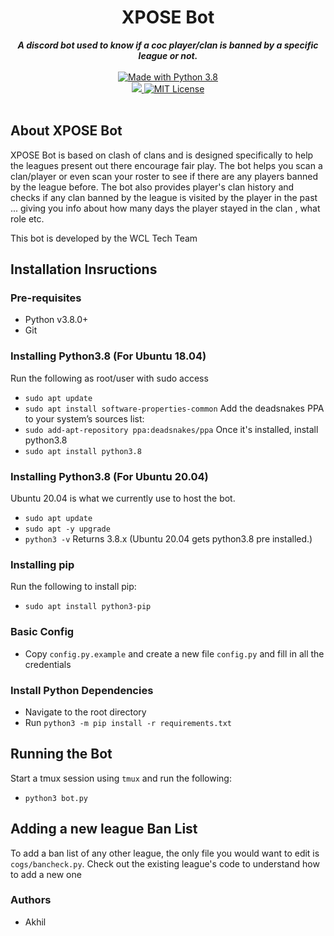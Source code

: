 <h1 align="center">XPOSE Bot</h1>

<div align="center">
  <strong><i>A discord bot used to know if a coc player/clan is banned by a specific league or not.</i></strong>
  <br>
  <br>
  <a href="https://www.python.org/downloads/">
    <img src="https://img.shields.io/badge/Made%20With-Python%203.8-blue.svg?style=for-the-badge&logo=Python" alt="Made with Python 3.8">
  <br>
  <a href="https://github.com/ambv/black">
    <img src="https://img.shields.io/badge/Code%20Style-Black-black?style=for-the-badge">
  </a>

  <a href="https://github.com/officialakhil/xpose-bot/blob/master/LICENSE">
    <img src="https://img.shields.io/badge/license-mit-e74c3c.svg?style=for-the-badge" alt="MIT License">
  </a>
</div>
<br>

## About XPOSE Bot
XPOSE Bot is based on clash of clans and is designed specifically to help the leagues present out there encourage fair play. 
The bot helps you scan a clan/player or even scan your roster to see if there are any players banned by the league before. The bot also provides player's clan history and checks if any clan banned by the league is visited by the player in the past ... giving you info about how many days the player stayed in the clan , what role etc. 

This bot is developed by the WCL Tech Team
## Installation Insructions

### Pre-requisites
* Python v3.8.0+
* Git

### Installing Python3.8 (For Ubuntu 18.04)
Run the following as root/user with sudo access
* ```sudo apt update```
* ```sudo apt install software-properties-common```
Add the deadsnakes PPA to your system’s sources list:
* ```sudo add-apt-repository ppa:deadsnakes/ppa```
Once it's installed, install python3.8
* ```sudo apt install python3.8```

### Installing Python3.8 (For Ubuntu 20.04)
Ubuntu 20.04 is what we currently use to host the bot. 
* ```sudo apt update```
* ```sudo apt -y upgrade```
* ```python3 -v```
Returns 3.8.x (Ubuntu 20.04 gets python3.8 pre installed.)

### Installing pip
Run the following to install pip:
* ```sudo apt install python3-pip ```

### Basic Config
* Copy `config.py.example` and create a new file `config.py` and fill in all the  credentials

### Install Python Dependencies
* Navigate to the root directory
* Run `python3 -m pip install -r requirements.txt`

## Running the Bot
Start a tmux session using `tmux` and run the following:
* `python3 bot.py`

## Adding a new league Ban List
To add a ban list of any other league, the only file you would want to edit is `cogs/bancheck.py`. 
Check out the existing league's code to understand how to add a new one

### Authors
* Akhil
